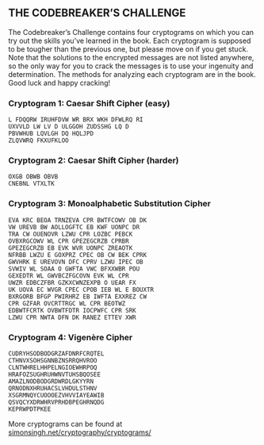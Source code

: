 ## THE CODEBREAKER’S CHALLENGE

The Codebreaker’s Challenge contains four cryptograms on which you can try out the skills you’ve learned in the book. Each cryptogram is supposed to be tougher than the previous one, but please move on if you get stuck. Note that the solutions to the encrypted messages are not listed anywhere, so the only way for you to crack the messages is to use your ingenuity and determination. The methods for analyzing each cryptogram are in the book. Good luck and happy cracking!

### Cryptogram 1: Caesar Shift Cipher (easy)
```
L FDQQRW IRUHFDVW WR BRX WKH DFWLRQ RI
UXVVLD LW LV D ULGGOH ZUDSSHG LQ D
PBVWHUB LQVLGH DQ HQLJPD
ZLQVWRQ FKXUFKLOO
```

### Cryptogram 2: Caesar Shift Cipher (harder)
```
OXGB OBWB OBVB
CNEBNL VTXLTK
```

### Cryptogram 3: Monoalphabetic Substitution Cipher
```
EVA KRC BEOA TRNZEVA CPR BWTFCOWV OB DK
VW UREVB BW AOLLOGFTC EB KWF UONPC DR
TRA CW OUENOVR LZWU CPR LOZBC PEBCK
OVBXRGCOWV WL CPR GPEZEGCRZB CPRBR
GPEZEGCRZB EB EVK WVR UONPC ZREAOTK
NFRBB LWZU E GOXPRZ CPEC OB CW BEK CPRK
GWVHRK E UREVOVN DFC CPRV LZWU IPEC OB
SVWIV WL SOAA O GWFTA VWC BFXXWBR POU
GEXEDTR WL GWVBCZFGCOVN EVK WL CPR
UWZR EDBCZFBR GZKXCWNZEXPB O UEAR FX
UK UOVA EC WVGR CPEC CPOB IEB WL E BOUXTR
BXRGORB BFGP PWIRHRZ EB IWFTA EXXREZ CW
CPR GZFAR OVCRTTRGC WL CPR BEOTWZ
EDBWTFCRTK OVBWTFDTR IOCPWFC CPR SRK
LZWU CPR NWTA DFN DK RANEZ ETTEV XWR
```

### Cryptogram 4: Vigenère Cipher
```
CUDRYHSODBODGRZAFDNRFCRQTEL
CTHNVXSOHSGNNBZNSRRQHVROO
CLNTWHRELHHPELNGIOEWHRPOQ
HRAFOZSUGHRUHWNVTUHSBQOSEE
AMAZLNODBODGRDWRDLGKYYRN
QRNODNXHRUHACSLVHDULSTHNV
XSGRMNQYCUOOOEZVHVVIAYEAWIB
QSVQCYXDRWHRVPRHDBPEGHRNQDG
KEPRWPDTPKEE
```

More cryptograms can be found at <br>
[simonsingh.net/cryptography/cryptograms/](https://simonsingh.net/cryptography/cryptograms/)